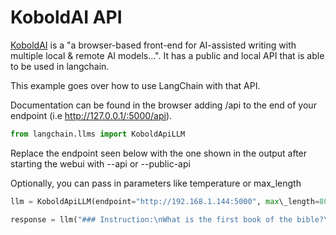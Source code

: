 # KoboldAI API

[KoboldAI](https://github.com/KoboldAI/KoboldAI-Client) is a "a browser-based front-end for AI-assisted writing with multiple local & remote AI models...". It has a public and local API that is able to be used in langchain.

This example goes over how to use LangChain with that API.

Documentation can be found in the browser adding /api to the end of your endpoint (i.e <http://127.0.0.1/:5000/api>).

```python
from langchain.llms import KoboldApiLLM  

```

Replace the endpoint seen below with the one shown in the output after starting the webui with --api or --public-api

Optionally, you can pass in parameters like temperature or max_length

```python
llm = KoboldApiLLM(endpoint="http://192.168.1.144:5000", max\_length=80)  

```

```python
response = llm("### Instruction:\nWhat is the first book of the bible?\n### Response:")  

```
